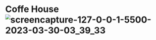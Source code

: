 # Coffe House ![screencapture-127-0-0-1-5500-2023-03-30-03_39_33](https://user-images.githubusercontent.com/76166606/228698714-9577d0ac-a895-47f6-ae8d-74920314aaf2.png)
